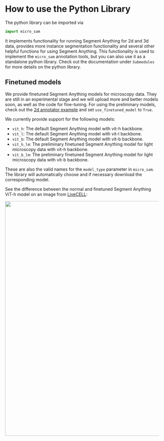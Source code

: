 # How to use the Python Library

The python library can be imported via
```python
import micro_sam
```

It implements functionality for running Segment Anything for 2d and 3d data, provides more instance segmentation functionality and several other helpful functions for using Segment Anything.
This functionality is used to implement the `micro_sam` annotation tools, but you can also use it as a standalone python library. Check out the documentation under `Submodules` for more details on the python library.

## Finetuned models

We provide finetuned Segment Anything models for microscopy data. They are still in an experimental stage and we will upload more and better models soon, as well as the code for fine-tuning.
For using the preliminary models, check out the [2d annotator example](https://github.com/computational-cell-analytics/micro-sam/blob/master/examples/annotator_2d.py#L62) and set `use_finetuned_model` to `True`.

We currently provide support for the following models:
- `vit_h`: The default Segment Anything model with vit-h backbone.
- `vit_l`: The default Segment Anything model with vit-l backbone.
- `vit_b`: The default Segment Anything model with vit-b backbone.
- `vit_h_lm`: The preliminary finetuned Segment Anything model for light microscopy data with vit-h backbone.
- `vit_b_lm`: The preliminary finetuned Segment Anything model for light microscopy data with vit-b backbone.

These are also the valid names for the `model_type` parameter in `micro_sam`. The library will automatically choose and if necessary download the corresponding model.

See the difference between the normal and finetuned Segment Anything ViT-h model on an image from [LiveCELL](https://sartorius-research.github.io/LIVECell/):

<img src="https://raw.githubusercontent.com/computational-cell-analytics/micro-sam/master/doc/images/vanilla-v-finetuned.png" width="768">

